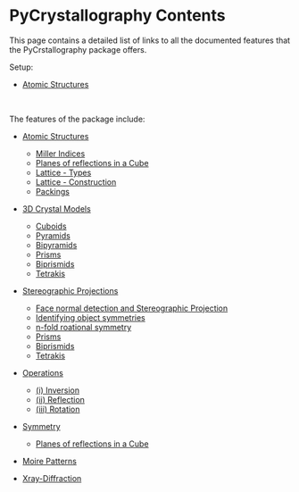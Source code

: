 # PyCrystallography Contents

This page contains a detailed list of links to all the documented features that the PyCrstallography package offers.

Setup:
- [Atomic Structures](../index.md)

<br />

The features of the package include:
- [Atomic Structures](atomic_structure.md)
   - [Miller Indices](atomic_structure.md#Miller-Indices)
   - [Planes of reflections in a Cube](atomic_structure.md#Planes-of-reflections-in-a-Cube)
   - [Lattice - Types](atomic_structure.md#types)
   - [Lattice - Construction](atomic_structure.md#construction)
   - [Packings](atomic_structure.md#Packings)

- [3D Crystal Models](geometry.md)
   - [Cuboids](geometry.md#Cuboids)
   - [Pyramids](geometry.md#Pyramids)
   - [Bipyramids](geometry.md#Bipyramids)
   - [Prisms](geometry.md#Prisms)
   - [Biprismids](geometry.md#Biprismids)
   - [Tetrakis](geometry.md#Tetrakis)

- [Stereographic Projections](stereographic_projections.md)
   - [Face normal detection and Stereographic Projection](stereographic_projections.md#Face-normal-detection-and-Stereographic-Projection)
   - [Identifying object symmetries](stereographic_projections.md#Identifying-object-symmetries)
   - [n-fold roational symmetry](stereographic_projections.md#nfold)
   - [Prisms](stereographic_projections.md#Prisms)
   - [Biprismids](stereographic_projections.md#Biprismids)
   - [Tetrakis](stereographic_projections.md#Tetrakis)

- [Operations](operations.md)
   - [(i) Inversion](operations.md#i)
   - [(ii) Reflection](operations.m#ii)
   - [(iii) Rotation](operations.m#iii)

- [Symmetry](symmetry.md)
   - [Planes of reflections in a Cube](symmetry.md#Planes-of-reflections-in-a-Cube) 

- [Moire Patterns](moire_patterns.md)

- [Xray-Diffraction](xray_diffraction.md)